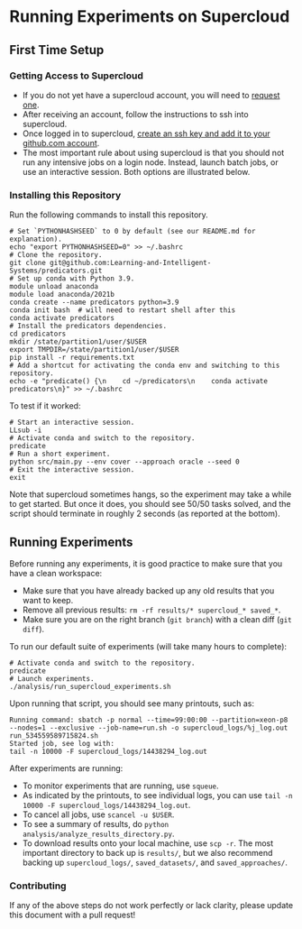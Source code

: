 # Running Experiments on Supercloud

## First Time Setup

### Getting Access to Supercloud

* If you do not yet have a supercloud account, you will need to [request one](https://supercloud.mit.edu/requesting-account). 
* After receiving an account, follow the instructions to ssh into supercloud.
* Once logged in to supercloud, [create an ssh key and add it to your github.com account](https://docs.github.com/en/authentication/connecting-to-github-with-ssh/generating-a-new-ssh-key-and-adding-it-to-the-ssh-agent).
* The most important rule about using supercloud is that you should not run any intensive jobs on a login node. Instead, launch batch jobs, or use an interactive session. Both options are illustrated below.

### Installing this Repository

Run the following commands to install this repository.

```
# Set `PYTHONHASHSEED` to 0 by default (see our README.md for explanation).
echo "export PYTHONHASHSEED=0" >> ~/.bashrc
# Clone the repository.
git clone git@github.com:Learning-and-Intelligent-Systems/predicators.git
# Set up conda with Python 3.9.
module unload anaconda
module load anaconda/2021b
conda create --name predicators python=3.9
conda init bash  # will need to restart shell after this
conda activate predicators
# Install the predicators dependencies.
cd predicators
mkdir /state/partition1/user/$USER
export TMPDIR=/state/partition1/user/$USER
pip install -r requirements.txt
# Add a shortcut for activating the conda env and switching to this repository.
echo -e "predicate() {\n    cd ~/predicators\n    conda activate predicators\n}" >> ~/.bashrc
```
To test if it worked:
```
# Start an interactive session.
LLsub -i
# Activate conda and switch to the repository.
predicate
# Run a short experiment.
python src/main.py --env cover --approach oracle --seed 0
# Exit the interactive session.
exit
```
Note that supercloud sometimes hangs, so the experiment may take a while to get started. But once it does, you should see 50/50 tasks solved, and the script should terminate in roughly 2 seconds (as reported at the bottom).

## Running Experiments

Before running any experiments, it is good practice to make sure that you have a clean workspace:
* Make sure that you have already backed up any old results that you want to keep.
* Remove all previous results: `rm -rf results/* supercloud_* saved_*`.
* Make sure you are on the right branch (`git branch`) with a clean diff (`git diff`).

To run our default suite of experiments (will take many hours to complete):
```
# Activate conda and switch to the repository.
predicate
# Launch experiments.
./analysis/run_supercloud_experiments.sh
```

Upon running that script, you should see many printouts, such as:
```
Running command: sbatch -p normal --time=99:00:00 --partition=xeon-p8 --nodes=1 --exclusive --job-name=run.sh -o supercloud_logs/%j_log.out run_534559589715824.sh
Started job, see log with:
tail -n 10000 -F supercloud_logs/14438294_log.out
```

After experiments are running:
* To monitor experiments that are running, use `squeue`.
* As indicated by the printouts, to see individual logs, you can use `tail -n 10000 -F supercloud_logs/14438294_log.out`.
* To cancel all jobs, use `scancel -u $USER`.
* To see a summary of results, do `python analysis/analyze_results_directory.py`.
* To download results onto your local machine, use `scp -r`. The most important directory to back up is `results/`, but we also recommend backing up `supercloud_logs/`, `saved_datasets/`, and `saved_approaches/`.

### Contributing

If any of the above steps do not work perfectly or lack clarity, please update this document with a pull request!
